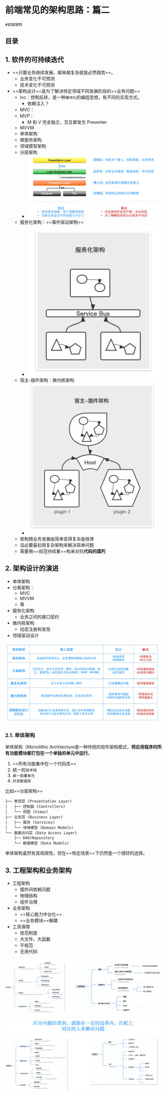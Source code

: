 
# 前端常见的架构思路：篇二

`#前端架构` 


## 目录
<!-- toc -->
 ## 1. 软件的可持续迭代 

- ==只要业务继续发展，越来越复杂就是必然趋势==。
	- 业务变化不可预测
	- 技术变化不可预测
- ==架构设计==是为了解决特定领域不同发展阶段的==业务问题==
	- Ioc：控制反转，是一种`模块化`的编程思想，有不同的实现方式。
		- 依赖注入？
	- MVC：
	- MVP：
		- M 和 V 完全独立，交互都发生 Presenter
	- MVVM
	- 单体架构
	- 微服务架构
	- 领域模型架构
	- 分层架构
		- ![图片&文件](./files/20241215-3.png)
	- 服务化架构：==事件驱动架构==
		- ![图片&文件](./files/20241215-4.png)
	- 宿主-插件架构：微内核架构
		- ![图片&文件](./files/20241215-5.png)
	- 架构随业务发展由简单变得复杂是规律 
	- 没必要最初用复杂架构来解决简单问题 
	- 需要用==规范持续重==构来对抗**代码的腐朽**

## 2. 架构设计的演进

- 单体架构
- 分离架构：
	- MVC
	- MVVM
	- 等
- 服务化架构
	- 业务之间的接口契约
- 微内核架构
	- 动态注册和发现
- 领域驱动设计

![图片&文件](./files/20241215-6.png)

### 2.1. 单体架构

单体架构（Monolithic Architecture是一种传统的软件架构模式，**将应用程序的所有功能模块都打包在一个单独的单元中运行**。

1. ==所有功能集中在一个代码库==
2. 统一的`技术栈`
3. `单一部署单元`
4. `共享数据库`

比如==分层架构==

```
├── 表现层 (Presentation Layer)
│   ├── 控制器 (Controllers)
│   └── 视图 (Views)
├── 业务层 (Business Layer)
│   ├── 服务 (Services)
│   └── 领域模型 (Domain Models)
└── 数据访问层 (Data Access Layer)
    ├── DAO/Repository
    └── 数据模型 (Data Models)
```

单体架构虽然有其局限性，但在==特定场景==下仍然是一个很好的选择。

## 3. 工程架构和业务架构

- 工程架构
	- 插件间依赖问题
	- 物理结构
	- 组件治理
- 业务架构
	- ==核心能力中台化==
	- ==业务模块==解耦
- 工具保障
	- 规范制度
	- 大文件、大函数
	- 不规范
	- 无用代码

![图片&文件](./files/20241215-7.png)

![图片&文件](./files/20241215-8.png)

